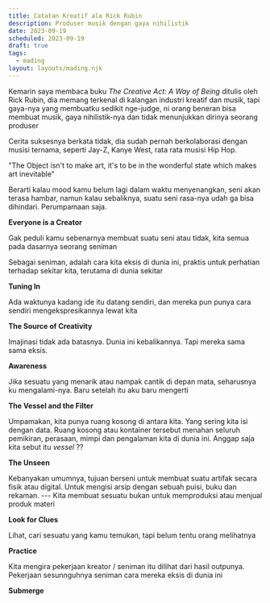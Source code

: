 ```yaml
---
title: Catatan Kreatif ala Rick Rubin
description: Produser musik dengan gaya nihilistik
date: 2023-09-19
scheduled: 2023-09-19
draft: true
tags:
  - mading
layout: layouts/mading.njk
---
```


Kemarin saya membaca buku *The Creative Act: A Way of Being* ditulis oleh Rick Rubin, dia memang terkenal di kalangan industri kreatif dan musik, tapi gaya-nya yang membuatku sedikit nge-judge, ni orang beneran bisa membuat musik, gaya nihilistik-nya dan tidak menunjukkan dirinya seorang produser

Cerita suksesnya berkata tidak, dia sudah pernah berkolaborasi dengan musisi ternama, seperti Jay-Z, Kanye West, rata rata musisi Hip Hop.

"The Object isn't to make art, it's to be in the wonderful state which makes art inevitable"

Berarti kalau mood kamu belum lagi dalam waktu menyenangkan, seni akan terasa hambar, namun kalau sebaliknya, suatu seni rasa-nya udah ga bisa dihindari. Perumpamaan saja.

**Everyone is a Creator**

Gak peduli kamu sebenarnya membuat suatu seni atau tidak, kita semua pada dasarnya seorang seniman

Sebagai seniman, adalah cara kita eksis di dunia ini, praktis untuk perhatian terhadap sekitar kita, terutama di dunia sekitar

**Tuning In**

Ada waktunya kadang ide itu datang sendiri, dan mereka pun punya cara sendiri mengekspresikannya lewat kita

**The Source of Creativity**

Imajinasi tidak ada batasnya. Dunia ini kebalikannya. Tapi mereka sama sama eksis.

**Awareness**

Jika sesuatu yang menarik atau nampak cantik di depan mata, seharusnya ku mengalami-nya. Baru setelah itu aku baru mengerti

**The Vessel and the Filter**

Umpamakan, kita punya ruang kosong di antara kita. Yang sering kita isi dengan data. Ruang kosong atau kontainer tersebut menahan seluruh pemikiran, perasaan, mimpi dan pengalaman kita di dunia ini. Anggap saja kita sebut itu *vessel* ??

**The Unseen**

Kebanyakan umumnya, tujuan berseni untuk membuat suatu artifak secara fisik atau digital. Untuk mengisi arsip dengan sebuah puisi, buku dan rekaman. --- Kita membuat sesuatu bukan untuk memproduksi atau menjual produk materi

**Look for Clues**

Lihat, cari sesuatu yang kamu temukan, tapi belum tentu orang melihatnya

**Practice**

Kita mengira pekerjaan kreator / seniman itu dilihat dari hasil outpunya. Pekerjaan sesunnguhnya seniman cara mereka eksis di dunia ini

**Submerge**









